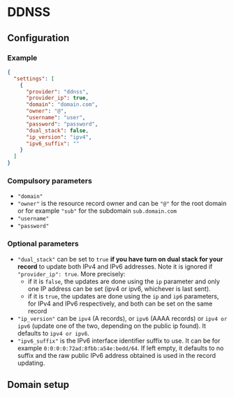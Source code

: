 # DDNSS

## Configuration

### Example

```json
{
  "settings": [
    {
      "provider": "ddnss",
      "provider_ip": true,
      "domain": "domain.com",
      "owner": "@",
      "username": "user",
      "password": "password",
      "dual_stack": false,
      "ip_version": "ipv4",
      "ipv6_suffix": ""
    }
  ]
}
```

### Compulsory parameters

- `"domain"`
- `"owner"` is the resource record owner and can be `"@"` for the root domain or for example `"sub"` for the subdomain `sub.domain.com`
- `"username"`
- `"password"`

### Optional parameters

- `"dual_stack"` can be set to `true` **if you have turn on dual stack for your record** to update both IPv4 and IPv6 addresses. Note it is ignored if `"provider_ip": true`. More precisely:
  - if it is `false`, the updates are done using the `ip` parameter and only one IP address can be set (ipv4 or ipv6, whichever is last sent).
  - if it is `true`, the updates are done using the `ip` and `ip6` parameters, for IPv4 and IPv6 respectively, and both can be set on the same record
- `"ip_version"` can be `ipv4` (A records), or `ipv6` (AAAA records) or `ipv4 or ipv6` (update one of the two, depending on the public ip found). It defaults to `ipv4 or ipv6`.
- `"ipv6_suffix"` is the IPv6 interface identifier suffix to use. It can be for example `0:0:0:0:72ad:8fbb:a54e:bedd/64`. If left empty, it defaults to no suffix and the raw public IPv6 address obtained is used in the record updating.

## Domain setup
